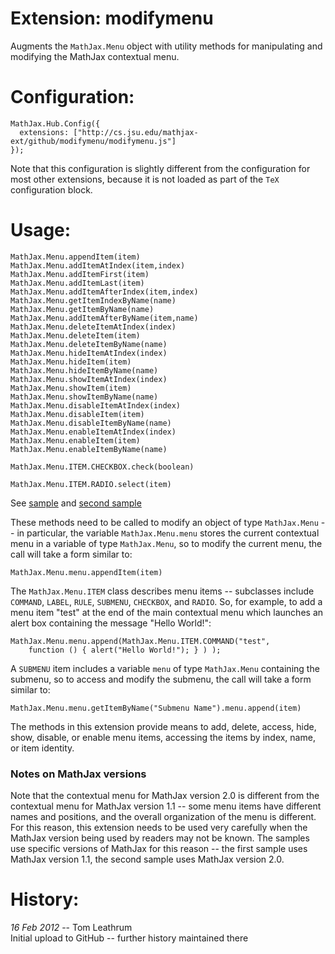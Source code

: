 # Extension: modifymenu

Augments the `MathJax.Menu` object with utility methods for manipulating and 
modifying the MathJax contextual menu.

# Configuration:

    MathJax.Hub.Config({
      extensions: ["http://cs.jsu.edu/mathjax-ext/github/modifymenu/modifymenu.js"]
    });

Note that this configuration is slightly different from the configuration for
most other extensions, because it is not loaded as part of the `TeX` 
configuration block.

# Usage:

    MathJax.Menu.appendItem(item)
    MathJax.Menu.addItemAtIndex(item,index)
    MathJax.Menu.addItemFirst(item)
    MathJax.Menu.addItemLast(item)
    MathJax.Menu.addItemAfterIndex(item,index)
    MathJax.Menu.getItemIndexByName(name)
    MathJax.Menu.getItemByName(name)
    MathJax.Menu.addItemAfterByName(item,name)
    MathJax.Menu.deleteItemAtIndex(index)
    MathJax.Menu.deleteItem(item)
    MathJax.Menu.deleteItemByName(name)
    MathJax.Menu.hideItemAtIndex(index)
    MathJax.Menu.hideItem(item)
    MathJax.Menu.hideItemByName(name)
    MathJax.Menu.showItemAtIndex(index)
    MathJax.Menu.showItem(item)
    MathJax.Menu.showItemByName(name)
    MathJax.Menu.disableItemAtIndex(index)
    MathJax.Menu.disableItem(item)
    MathJax.Menu.disableItemByName(name)
    MathJax.Menu.enableItemAtIndex(index)
    MathJax.Menu.enableItem(item)
    MathJax.Menu.enableItemByName(name)

    MathJax.Menu.ITEM.CHECKBOX.check(boolean)

    MathJax.Menu.ITEM.RADIO.select(item)

See [sample](http://leathrum.github.com/mathjax-ext-contrib/modifymenu/sample.html)
and [second sample](http://leathrum.github.com/mathjax-ext-contrib/modifymenu/sample2.html)

These methods need to be called to modify an object of type `MathJax.Menu` -- in
particular, the variable `MathJax.Menu.menu` stores the current contextual menu
in a variable of type `MathJax.Menu`, so to modify the current menu, the call
will take a form similar to:

    MathJax.Menu.menu.appendItem(item)

The `MathJax.Menu.ITEM` class describes menu items -- subclasses include 
`COMMAND`, `LABEL`, `RULE`, `SUBMENU`, `CHECKBOX`, and `RADIO`.  So, for 
example, to add a menu item "test"  at the end of the main contextual menu
which launches an alert box containing the  message "Hello World!":

    MathJax.Menu.menu.append(MathJax.Menu.ITEM.COMMAND("test",
        function () { alert("Hello World!"); } ) );

A `SUBMENU` item includes a variable `menu` of type `MathJax.Menu` 
containing the submenu, so to access and modify the submenu, the call will 
take a form similar to:

    MathJax.Menu.menu.getItemByName("Submenu Name").menu.append(item)

The methods in this extension provide means to add, delete, access, hide,
show, disable, or enable menu items, accessing the items by index, name, or
item identity.

### Notes on MathJax versions

Note that the contextual menu for MathJax version 2.0 is different from the 
contextual menu for MathJax version 1.1 -- some menu items have different
names and positions, and the overall organization of the menu is different.
For this reason, this extension needs to be used very carefully when the MathJax
version being used by readers may not be known.  The samples use specific versions 
of MathJax for this reason -- the first sample uses MathJax version 1.1, the second
sample uses MathJax version 2.0.

# History:

*16 Feb 2012* -- Tom Leathrum  
Initial upload to GitHub -- further history maintained there

